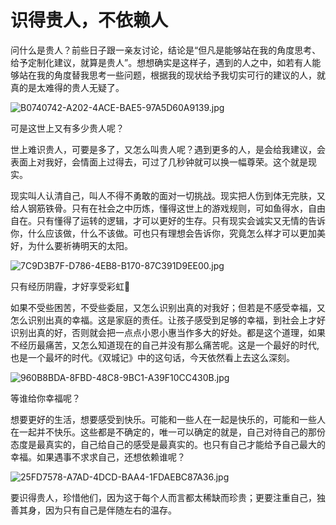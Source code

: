 # 识得贵人，不依赖人


问什么是贵人？前些日子跟一亲友讨论，结论是“但凡是能够站在我的角度思考、给予定制化建议，就算是贵人”。想想确实是这样子，遇到的人之中，如若有人能够站在我的角度替我思考一些问题，根据我的现状给予我切实可行的建议的人，就真的是太难得的贵人无疑了。

![B0740742-A202-4ACE-BAE5-97A5D60A9139.jpg](https://imagehost-cdn.frytea.com/images/2020/01/05/B0740742-A202-4ACE-BAE5-97A5D60A9139.jpg)

可是这世上又有多少贵人呢？

世上难识贵人，可要是多了，又怎么叫贵人呢？遇到更多的人，是会给我建议，会表面上对我好，会情面上过得去，可过了几秒钟就可以换一幅尊荣。这个就是现实。

现实叫人认清自己，叫人不得不勇敢的面对一切挑战。现实把人伤到体无完肤，又给人钢筋铁骨。只有在社会之中历炼，懂得这世上的游戏规则，可如鱼得水，自由自在。只有懂得了运转的逻辑，才可以更好的生存。只有现实会诚实又无情的告诉你，什么应该做，什么不该做。可也只有理想会告诉你，究竟怎么样才可以更加美好，为什么要祈祷明天的太阳。

![7C9D3B7F-D786-4EB8-B170-87C391D9EE00.jpg](https://imagehost-cdn.frytea.com/images/2020/01/05/7C9D3B7F-D786-4EB8-B170-87C391D9EE00.jpg)

只有经历阴霾，才好享受彩虹🌈

如果不受些困苦，不受些委屈，又怎么识别出真的对我好；但若是不感受幸福，又怎么识别出真的幸福。这是家庭的责任。让孩子感受到足够的幸福，到社会上才好识别出真的好，否则就会把一点点小恩小惠当作多大的好处。都是这个道理，如果不经历最痛苦，又怎么知道现在的自己并没有那么痛苦呢。这是一个最好的时代,也是一个最坏的时代。《双城记》中的这句话，今天依然看上去这么深刻。

![960B8BDA-8FBD-48C8-9BC1-A39F10CC430B.jpg](https://imagehost-cdn.frytea.com/images/2020/01/05/960B8BDA-8FBD-48C8-9BC1-A39F10CC430B.jpg)

等谁给你幸福呢？

想要更好的生活，想要感受到快乐。可能和一些人在一起是快乐的，可能和一些人在一起并不快乐。这些都是不确定的，唯一可以确定的就是，自己对待自己的那份态度是最真实的，自己给自己的感受是最真实的。也只有自己才能给予自己最大的幸福。如果遇事不求求自己，还想依赖谁呢？

![25FD7578-A7AD-4DCD-BAA4-1FDAEBC87A36.jpg](https://imagehost-cdn.frytea.com/images/2020/01/05/25FD7578-A7AD-4DCD-BAA4-1FDAEBC87A36.jpg)

要识得贵人，珍惜他们，因为这于每个人而言都太稀缺而珍贵；更要注重自己，独善其身，因为只有自己是伴随左右的温存。

